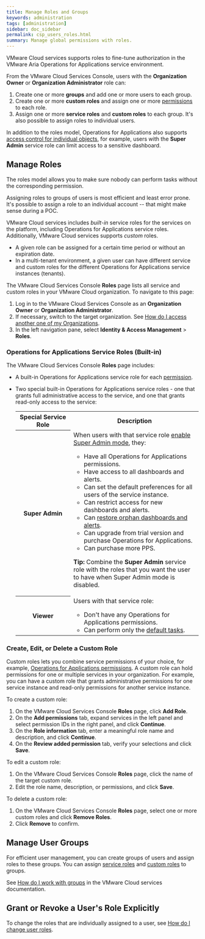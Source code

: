 ```yaml
---
title: Manage Roles and Groups
keywords: administration
tags: [administration]
sidebar: doc_sidebar
permalink: csp_users_roles.html
summary: Manage global permissions with roles.
---
```


VMware Cloud services supports roles to fine-tune authorization in the VMware Aria Operations for Applications service environment.

From the VMware Cloud Services Console, users with the **Organization Owner** or **Organization Administrator** role can:
1. Create one or more **groups** and add one or more users to each group.
1. Create one or more **custom roles** and assign one or more [permissions](permissions_overview.html) to each role.
3. Assign one or more **service roles** and **custom roles** to each group. It's also possible to assign roles to individual users.

In addition to the roles model, Operations for Applications also supports [access control for individual objects](access.html), for example, users with the **Super Admin** service role can limit access to a sensitive dashboard.

## Manage Roles

The roles model allows you to make sure nobody can perform tasks without the corresponding permission.

Assigning roles to groups of users is most efficient and least error prone. It's possible to assign a role to an individual account -- that might make sense during a POC.

VMware Cloud services includes *built-in* service roles for the services on the platform, including Operations for Applications service roles. Additionally, VMware Cloud services supports *custom* roles.

- A given role can be assigned for a certain time period or without an expiration date.
- In a multi-tenant environment, a given user can have different service and custom roles for the different Operations for Applications service instances (tenants).

The VMware Cloud Services Console **Roles** page lists all service and custom roles in your VMware Cloud organization. To navigate to this page:

1. Log in to the VMware Cloud Services Console as an **Organization Owner** or **Organization Administrator**.
1. If necessary, switch to the target organization. See [How do I access another one of my Organizations](https://docs.vmware.com/en/VMware-Cloud-services/services/Using-VMware-Cloud-Services/GUID-432417CF-CE0C-48EB-BEBB-8C27751577D1.html).
1. In the left navigation pane, select **Identity & Access Management** > **Roles**.

### Operations for Applications Service Roles (Built-in)

The VMware Cloud Services Console **Roles** page includes:
- A built-in Operations for Applications service role for each [permission](csp_permissions_overview.html#operations-for-applications-permissions).
- Two special built-in Operations for Applications service roles - one that grants full administrative access to the service, and one that grants read-only access to the service:

  <table>
  <tr>
    <th width="30%">Special Service Role</th>
    <th width="70%">Description</th>
  </tr>
  <tr>
    <th>Super Admin</th>
    <td>When users with that service role <a href="csp_users_account_managing.html#enable-or-disable-super-admin-mode">enable Super Admin mode</a>, they:<ul>
    <li>Have all Operations for Applications permissions.</li>
    <li>Have access to all dashboards and alerts.</li>
    <li>Can set the default preferences for all users of the service instance.</li>
    <li>Can restrict access for new dashboards and alerts.</li>
    <li>Can <a href="access.html#make-orphan-dashboards-or-alerts-visible">restore orphan dashboards and alerts</a>.</li>
    <li>Can upgrade from trial version and purchase Operations for Applications.</li>
    <li>Can purchase more PPS.</li>
    </ul>
    <p><strong>Tip:</strong> Combine the <strong>Super Admin</strong> service role with the roles that you want the user to have when Super Admin mode is disabled. </p></td>
  </tr>
  <tr>
    <th>Viewer</th>
    <td>Users with that service role:<ul>
    <li>Don't have any Operations for Applications permissions.</li>
    <li>Can perform only the <a href="csp_permissions_overview.html#default-tasks">default tasks</a>.</li>
    </ul></td>
  </tr>
  </table>


### Create, Edit, or Delete a Custom Role

Custom roles lets you combine service permissions of your choice, for example, [Operations for Applications permissions](csp_permissions_overview.html#operations-for-applications-permissions). A custom role can hold permissions for one or multiple services in your organization. For example, you can have a custom role that grants administrative permissions for one service instance and read-only permissions for another service instance.

To create a custom role:

1. On the VMware Cloud Services Console **Roles** page, click **Add Role**.
1. On the **Add permissions** tab, expand services in the left panel and select permission IDs in the right panel, and click **Continue**.
1. On the **Role information** tab, enter a meaningful role name and description, and click **Continue**.
1. On the **Review added permission** tab, verify your selections and click **Save**.

To edit a custom role:

1. On the VMware Cloud Services Console **Roles** page, click the name of the target custom role.
1. Edit the role name, description, or permissions, and click **Save**.

To delete a custom role:

1. On the VMware Cloud Services Console **Roles** page, select one or more custom roles and click **Remove Roles**.
1. Click **Remove** to confirm.

## Manage User Groups

For efficient user management, you can create groups of users and assign roles to these groups. You can assign [service roles](#operations-for-applications-service-roles-built-in) and [custom roles](#create-edit-or-delete-a-custom-role) to groups.

See [How do I work with groups](hhttps://docs.vmware.com/en/VMware-Cloud-services/services/Using-VMware-Cloud-Services/GUID-0BD8A07B-C3C0-4220-8CD0-18FA070D3DAD.html) in the VMware Cloud services documentation.

## Grant or Revoke a User's Role Explicitly

To change the roles that are individually assigned to a user, see [How do I change user roles](https://docs.vmware.com/en/VMware-Cloud-services/services/Using-VMware-Cloud-Services/GUID-A70DBFDC-86FD-4C84-8753-0E55C8C98F8E.html).
